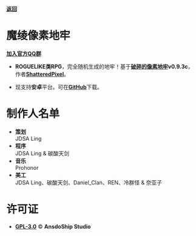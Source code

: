 [**返回**](https://github.com/AnsdoShip/MagicLingPixelDungeon)
# 魔绫像素地牢

[**加入官方QQ群**](https://jq.qq.com/?_wv=1027&k=R7ZXeEQM)

* **ROGUELIKE类RPG**，完全随机生成的地牢！基于[**破碎的像素地牢**](https://github.com/00-Evan/shattered-pixel-dungeon)**v0.9.3c**，作者[**ShatteredPixel**](http://www.shatteredpixel.com)。

* 现支持**安卓**平台。可在[**GitHub**](https://github.com/AnsdoShip/MagicLingPixelDungeon/releases)下载。

# 制作人名单

* **策划**</br>
JDSA Ling
* **程序**</br>
JDSA Ling & 碳酸天剑
* **音乐**</br>
Prohonor
* **美工**</br>
JDSA Ling、碳酸天剑、Daniel_Clan、REN、冷群怪 & 奈亚子

# 许可证
* [**GPL-3.0**](https://github.com/AnsdoShip/MagicLingPixelDungeon-Ling/blob/master/LICENSE.txt) © **AnsdoShip Studio**